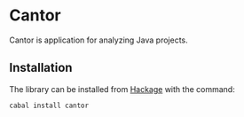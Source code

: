 # Cantor

Cantor is application for analyzing Java projects.


## Installation
The library can be installed from [Hackage](http://hackage.haskell.org/package/cantor) with the command:

```sh
cabal install cantor
```



